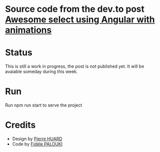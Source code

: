 # Source code from the dev.to post [Awesome select using Angular with animations](https://dev.to/fidele137/awesome-select-using-angular-with-animations-4b2d-temp-slug-1233045/edit)

# Status

This is still a work in progress, the post is not published yet. It will be avaiable someday during this week.

# Run

Run npm run start to serve the project

# Credits

- Design by [Pierre HUARD]()
- Code by [Fidèle PALOUKI](https://twitter.com/frontdatacloud)
